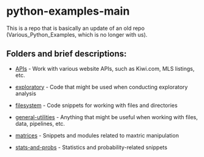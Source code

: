 # python-examples-main

This is a repo that is basically an update of an old repo (Various_Python_Examples, which is no longer with us).

## Folders and brief descriptions:
* [APIs](https://github.com/MarkMoretto/python-examples-main/tree/master/APIs) -
    Work with various website APIs, such as Kiwi.com, MLS listings, etc.

* [exploratory](https://github.com/MarkMoretto/python-examples-main/tree/master/exploratory) -
    Code that might be used when conducting exploratory analysis

* [filesystem](https://github.com/MarkMoretto/python-examples-main/tree/master/filesystem) -
    Code snippets for working with files and directories

* [general-utilities](https://github.com/MarkMoretto/python-examples-main/tree/master/general-utilities) -
    Anything that might be useful when working with files, data, pipelines, etc.

* [matrices](https://github.com/MarkMoretto/python-examples-main/tree/master/matrices) -
    Snippets and modules related to maxtric manipulation

* [stats-and-probs](https://github.com/MarkMoretto/python-examples-main/tree/master/stats-and-probs) -
    Statistics and probability-related snippets
    
